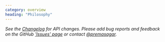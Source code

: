 ```yaml
---
category: overview
heading: "Philosophy"
---
```


<div id="paper"></div>
<script>
	if (document.addEventListener){
		document.addEventListener('DOMContentLoaded', function(){
			var script = document.createElement('script');
			document.body.appendChild(script);
			script.src = 'https://raw.github.com/dharmafly/pablo/master/examples/testcard/testcard.js';
		}, false);
	}
</script>


*See the [Changelog][pablo-changelog] for API changes. Please add bug reports and feedback on the GitHub ['Issues' page][pablo-issues] or contact [@premasagar][prem-twitter].*


[pablo-issues]: https://github.com/dharmafly/pablo/issues
[pablo-changelog]: http://pablojs.com/details/#changelog
[prem-twitter]: https://twitter.com/premasagar